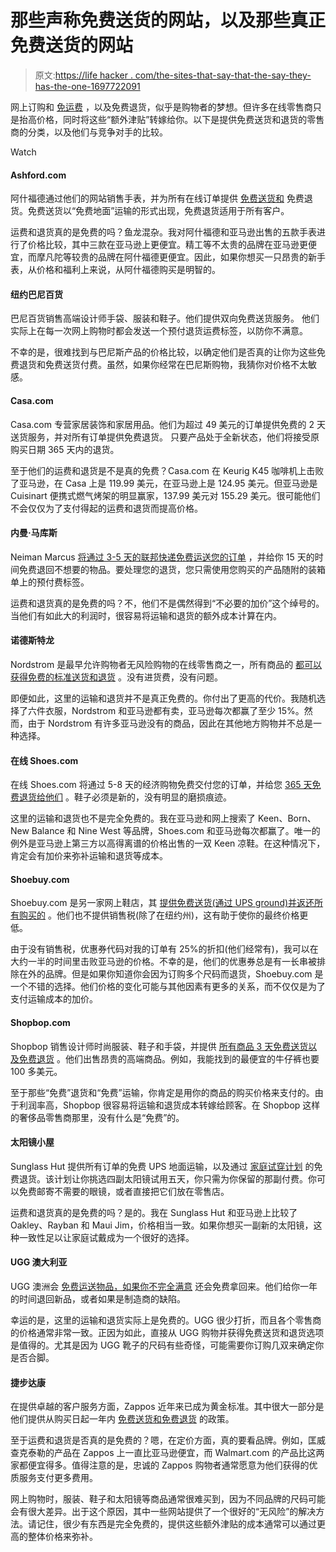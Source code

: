 # 那些声称免费送货的网站，以及那些真正免费送货的网站

> 原文:[https://life hacker . com/the-sites-that-say-that-the-say-they-has-the-one-1697722091](https://lifehacker.com/the-sites-that-say-they-have-free-shipping-and-the-one-1697722091)

网上订购和 [免运费](https://lifehacker.com/whats-the-best-way-to-save-on-shipping-when-i-shop-onli-5963216) ，以及免费退货，似乎是购物者的梦想。但许多在线零售商只是抬高价格，同时将这些“额外津贴”转嫁给你。以下是提供免费送货和退货的零售商的分类，以及他们与竞争对手的比较。

Watch

#### **Ashford.com**

阿什福德通过他们的网站销售手表，并为所有在线订单提供 [免费送货和](http://www.ashford.com/us/info/returns.jsp) 免费退货。免费送货以“免费地面”运输的形式出现，免费退货适用于所有客户。

运费和退货真的是免费的吗？鱼龙混杂。我对阿什福德和亚马逊出售的五款手表进行了价格比较，其中三款在亚马逊上更便宜。精工等不太贵的品牌在亚马逊更便宜，而摩凡陀等较贵的品牌在阿什福德更便宜。因此，如果你想买一只昂贵的新手表，从价格和福利上来说，从阿什福德购买是明智的。

#### 纽约巴尼百货

巴尼百货销售高端设计师手袋、服装和鞋子。他们提供双向免费送货服务。 他们实际上在每一次网上购物时都会发送一个预付退货运费标签，以防你不满意。

不幸的是，很难找到与巴尼斯产品的价格比较，以确定他们是否真的让你为这些免费退货和免费送货付费。虽然，如果你经常在巴尼斯购物，我猜你对价格不太敏感。

#### **Casa.com**

Casa.com 专营家居装饰和家居用品。他们为超过 49 美元的订单提供免费的 2 天送货服务，并对所有订单提供免费退货。 只要产品处于全新状态，他们将接受原购买日期 365 天内的退货。

至于他们的运费和退货是不是真的免费？Casa.com 在 Keurig K45 咖啡机上击败了亚马逊，在 Casa 上是 119.99 美元，在亚马逊上是 124.95 美元。但亚马逊是 Cuisinart 便携式燃气烤架的明显赢家，137.99 美元对 155.29 美元。很可能他们不会仅仅为了支付得起的运费和退货而提高价格。

#### **内曼·马库斯**

Neiman Marcus [将通过 3-5 天的联邦快递免费运送您的订单](http://www.neimanmarcus.com/assistance/assistance.jsp?itemId=cat33940737) ，并给你 15 天的时间免费退回不想要的物品。要处理您的退货，您只需使用您购买的产品随附的装箱单上的预付费标签。

运费和退货真的是免费的吗？不，他们不是偶然得到“不必要的加价”这个绰号的。当他们有如此大的利润时，很容易将运输和退货的额外成本计算在内。

#### **诺德斯特龙**

Nordstrom 是最早允许购物者无风险购物的在线零售商之一，所有商品的 [都可以获得免费的标准送货和退货](http://shop.nordstrom.com/c/return-policy?origin=leftnav) 。没有进货费，没有问题。

即便如此，这里的运输和退货并不是真正免费的。你付出了更高的代价。我随机选择了六件衣服，Nordstrom 和亚马逊都有卖，亚马逊每次都赢了至少 15%。然而，由于 Nordstrom 有许多亚马逊没有的商品，因此在其他地方购物并不总是一种选择。

#### **在线 Shoes.com**

在线 Shoes.com 将通过 5-8 天的经济购物免费交付您的订单，并给您 [365 天免费退货给他们](http://www.onlineshoes.com/Returns) 。鞋子必须是新的，没有明显的磨损痕迹。

这里的运输和退货也不是完全免费的。我在亚马逊和网上搜索了 Keen、Born、New Balance 和 Nine West 等品牌，Shoes.com 和亚马逊每次都赢了。唯一的例外是亚马逊上第三方以高得离谱的价格出售的一双 Keen 凉鞋。在这种情况下，肯定会有加价来弥补运输和退货等成本。

#### **Shoebuy.com**

Shoebuy.com 是另一家网上鞋店，其 [提供免费送货(通过 UPS ground)并返还所有购买的](http://www.shoebuy.com/info/why-shop) 。他们也不提供销售税(除了在纽约州)，这有助于使你的最终价格更低。

由于没有销售税，优惠券代码对我的订单有 25%的折扣(他们经常有)，我可以在大约一半的时间里击败亚马逊的价格。不幸的是，他们的优惠券总是有一长串被排除在外的品牌。但是如果你知道你会因为订购多个尺码而退货，Shoebuy.com 是一个不错的选择。他们价格的变化可能与其他因素有更多的关系，而不仅仅是为了支付运输成本的加价。

#### **Shopbop.com**

Shopbop 销售设计师时尚服装、鞋子和手袋，并提供 [所有商品 3 天免费送货以及免费退货](http://www.shopbop.com/ci/aboutShopBop/customerservice.html#cs=ov=4322521067,os=1,link=headerLocationShippingUS-EN,page=3) 。他们出售昂贵的高端商品。例如，我能找到的最便宜的牛仔裤也要 100 多美元。

至于那些“免费”退货和“免费”运输，你肯定是用你的商品的购买价格来支付的。由于利润率高，Shopbop 很容易将运输和退货成本转嫁给顾客。在 Shopbop 这样的奢侈品零售商那里，没有什么是“免费”的。

#### **太阳镜小屋**

Sunglass Hut 提供所有订单的免费 UPS 地面运输，以及通过 [家庭试穿计划](http://www.sunglasshut.com/us/sunglasses-trends/HTO-Terms-and-Conditions) 的免费退货。该计划让你挑选四副太阳镜试用五天，你只需为你保留的那副付费。你可以免费邮寄不需要的眼镜，或者直接把它们放在零售店。

运费和退货真的是免费的吗？是的。我在 Sunglass Hut 和亚马逊上比较了 Oakley、Rayban 和 Maui Jim，价格相当一致。如果你想买一副新的太阳镜，这种一致性足以让家庭试戴成为一个很好的选择。

#### **UGG 澳大利亚**

UGG 澳洲会 [免费运送物品，如果你不完全满意](http://www.uggaustralia.com/faq.html) 还会免费拿回来。他们给你一年的时间退回新品，或者如果是制造商的缺陷。

幸运的是，这里的运输和退货实际上是免费的。UGG 很少打折，而且各个零售商的价格通常非常一致。正因为如此，直接从 UGG 购物并获得免费送货和退货选项是值得的。尤其是因为 UGG 靴子的尺码有些奇怪，可能需要你订购几双来确定你是否合脚。

#### 捷步达康

在提供卓越的客户服务方面，Zappos 近年来已成为黄金标准。其中很大一部分是他们提供从购买日起一年内 [免费送货和免费退货](http://www.zappos.com/shipping-and-returns) 的政策。

至于运费和退货是否真的是免费的？嗯，在定价方面，真的要看品牌。例如，匡威查克泰勒的产品在 Zappos 上一直比亚马逊便宜，而 Walmart.com 的产品比这两家都便宜得多。值得注意的是，忠诚的 Zappos 购物者通常愿意为他们获得的优质服务支付更多费用。

网上购物时，服装、鞋子和太阳镜等商品通常很难买到，因为不同品牌的尺码可能会有很大差异。出于这个原因，其中一些网站提供了一个很好的“无风险”的解决方法。请记住，很少有东西是完全免费的，提供这些额外津贴的成本通常可以通过更高的整体价格来弥补。